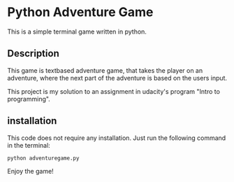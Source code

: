 # Python Adventure Game

This is a simple terminal game written in python. 

## Description

This game is textbased adventure game, that takes the player on an adventure, where the next part of the adventure is based on the users input.

This project is my solution to an assignment in udacity's program "Intro to programming". 

## installation

This code does not require any installation. Just run the following command in the terminal:

```python adventuregame.py```

Enjoy the game!


